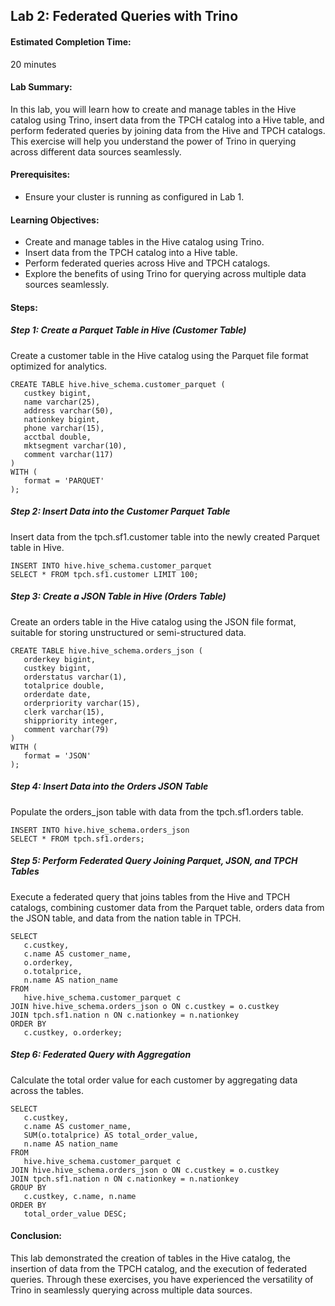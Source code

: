 ## Lab 2: Federated Queries with Trino

#### Estimated Completion Time:

20 minutes

#### Lab Summary:

In this lab, you will learn how to create and manage tables in the Hive catalog using Trino, insert data from the TPCH catalog into a Hive table, and perform federated queries by joining data from the Hive and TPCH catalogs. This exercise will help you understand the power of Trino in querying across different data sources seamlessly.

#### Prerequisites:

-   Ensure your cluster is running as configured in Lab 1.

#### Learning Objectives:

-   Create and manage tables in the Hive catalog using Trino.
-   Insert data from the TPCH catalog into a Hive table.
-   Perform federated queries across Hive and TPCH catalogs.
-   Explore the benefits of using Trino for querying across multiple data sources seamlessly.

#### Steps:

##### Step 1: Create a Parquet Table in Hive (Customer Table)

Create a customer table in the Hive catalog using the Parquet file format optimized for analytics.

```
CREATE TABLE hive.hive_schema.customer_parquet (
   custkey bigint,
   name varchar(25),
   address varchar(50),
   nationkey bigint,
   phone varchar(15),
   acctbal double,
   mktsegment varchar(10),
   comment varchar(117)
)
WITH (
   format = 'PARQUET'
);
```

##### Step 2: Insert Data into the Customer Parquet Table

Insert data from the tpch.sf1.customer table into the newly created Parquet table in Hive.

```
INSERT INTO hive.hive_schema.customer_parquet
SELECT * FROM tpch.sf1.customer LIMIT 100;
```
##### Step 3: Create a JSON Table in Hive (Orders Table)

Create an orders table in the Hive catalog using the JSON file format, suitable for storing unstructured or semi-structured data.

```
CREATE TABLE hive.hive_schema.orders_json (
   orderkey bigint,
   custkey bigint,
   orderstatus varchar(1),
   totalprice double,
   orderdate date,
   orderpriority varchar(15),
   clerk varchar(15),
   shippriority integer,
   comment varchar(79)
)
WITH (
   format = 'JSON'
);
```

##### Step 4: Insert Data into the Orders JSON Table

Populate the orders_json table with data from the tpch.sf1.orders table.

```
INSERT INTO hive.hive_schema.orders_json
SELECT * FROM tpch.sf1.orders;
```
##### Step 5: Perform Federated Query Joining Parquet, JSON, and TPCH Tables

Execute a federated query that joins tables from the Hive and TPCH catalogs, combining customer data from the Parquet table, orders data from the JSON table, and data from the nation table in TPCH.

```
SELECT
   c.custkey,
   c.name AS customer_name,
   o.orderkey,
   o.totalprice,
   n.name AS nation_name
FROM
   hive.hive_schema.customer_parquet c
JOIN hive.hive_schema.orders_json o ON c.custkey = o.custkey
JOIN tpch.sf1.nation n ON c.nationkey = n.nationkey
ORDER BY
   c.custkey, o.orderkey;
   ```

##### Step 6: Federated Query with Aggregation

Calculate the total order value for each customer by aggregating data across the tables.

```
SELECT
   c.custkey,
   c.name AS customer_name,
   SUM(o.totalprice) AS total_order_value,
   n.name AS nation_name
FROM
   hive.hive_schema.customer_parquet c
JOIN hive.hive_schema.orders_json o ON c.custkey = o.custkey
JOIN tpch.sf1.nation n ON c.nationkey = n.nationkey
GROUP BY
   c.custkey, c.name, n.name
ORDER BY
   total_order_value DESC;
   ```

#### Conclusion:

This lab demonstrated the creation of tables in the Hive catalog, the insertion of data from the TPCH catalog, and the execution of federated queries. Through these exercises, you have experienced the versatility of Trino in seamlessly querying across multiple data sources.
